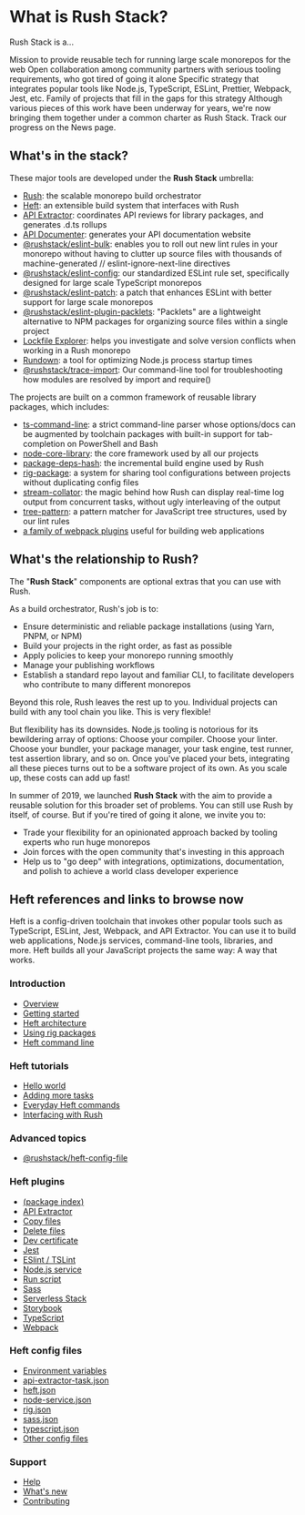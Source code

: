 # What is Rush Stack?

Rush Stack is a...

Mission to provide reusable tech for running large scale monorepos for the web
Open collaboration among community partners with serious tooling requirements, who got tired of going it alone
Specific strategy that integrates popular tools like Node.js, TypeScript, ESLint, Prettier, Webpack, Jest, etc.
Family of projects that fill in the gaps for this strategy
Although various pieces of this work have been underway for years, we're now bringing them together under a common charter as Rush Stack. Track our progress on the News page.

## What's in the stack?

These major tools are developed under the **Rush Stack** umbrella:

- [Rush](https://rushjs.io/): the scalable monorepo build orchestrator
- [Heft](https://heft.rushstack.io/): an extensible build system that interfaces with Rush
- [API Extractor](https://api-extractor.com/): coordinates API reviews for library packages, and generates .d.ts rollups
- [API Documenter](https://api-extractor.com/pages/setup/generating_docs): generates your API documentation website
- [@rushstack/eslint-bulk](https://www.npmjs.com/package/@rushstack/eslint-bulk): enables you to roll out new lint rules in your monorepo without having to clutter up source files with thousands of machine-generated // eslint-ignore-next-line directives
- [@rushstack/eslint-config](https://www.npmjs.com/package/@rushstack/eslint-config): our standardized ESLint rule set, specifically designed for large scale TypeScript monorepos
- [@rushstack/eslint-patch](https://www.npmjs.com/package/@rushstack/eslint-patch): a patch that enhances ESLint with better support for large scale monorepos
- [@rushstack/eslint-plugin-packlets](https://www.npmjs.com/package/@rushstack/eslint-plugin-packlets): "Packlets" are a lightweight alternative to NPM packages for organizing source files within a single project
- [Lockfile Explorer](https://lfx.rushstack.io/): helps you investigate and solve version conflicts when working in a Rush monorepo
- [Rundown](https://www.npmjs.com/package/@rushstack/rundown): a tool for optimizing Node.js process startup times
- [@rushstack/trace-import](https://www.npmjs.com/package/@rushstack/trace-import): Our command-line tool for troubleshooting how modules are resolved by import and require()

The projects are built on a common framework of reusable library packages, which includes:

- [ts-command-line](https://www.npmjs.com/package/@rushstack/ts-command-line): a strict command-line parser whose options/docs can be augmented by toolchain packages with built-in support for tab-completion on PowerShell and Bash
- [node-core-library](https://www.npmjs.com/package/@rushstack/node-core-library): the core framework used by all our projects
- [package-deps-hash](https://www.npmjs.com/package/@rushstack/package-deps-hash): the incremental build engine used by Rush
- [rig-package](https://www.npmjs.com/package/@rushstack/rig-package): a system for sharing tool configurations between projects without duplicating config files
- [stream-collator](https://www.npmjs.com/package/@rushstack/stream-collator): the magic behind how Rush can display real-time log output from concurrent tasks, without ugly interleaving of the output
- [tree-pattern](https://www.npmjs.com/package/@rushstack/tree-pattern): a pattern matcher for JavaScript tree structures, used by our lint rules
- [a family of webpack plugins](https://github.com/microsoft/rushstack/tree/main/webpack) useful for building web applications

## What's the relationship to Rush?

The "**Rush Stack**" components are optional extras that you can use with Rush.

As a build orchestrator, Rush's job is to:

- Ensure deterministic and reliable package installations (using Yarn, PNPM, or NPM)
- Build your projects in the right order, as fast as possible
- Apply policies to keep your monorepo running smoothly
- Manage your publishing workflows
- Establish a standard repo layout and familiar CLI, to facilitate developers who contribute to many different monorepos

Beyond this role, Rush leaves the rest up to you. Individual projects can build with any tool chain you like. This is very flexible!

But flexibility has its downsides. Node.js tooling is notorious for its bewildering array of options: Choose your compiler. Choose your linter. Choose your bundler, your package manager, your task engine, test runner, test assertion library, and so on. Once you've placed your bets, integrating all these pieces turns out to be a software project of its own. As you scale up, these costs can add up fast!

In summer of 2019, we launched **Rush Stack** with the aim to provide a reusable solution for this broader set of problems. You can still use Rush by itself, of course. But if you're tired of going it alone, we invite you to:

- Trade your flexibility for an opinionated approach backed by tooling experts who run huge monorepos
- Join forces with the open community that's investing in this approach
- Help us to "go deep" with integrations, optimizations, documentation, and polish to achieve a world class developer experience

## Heft references and links to browse now

Heft is a config-driven toolchain that invokes other popular tools such as TypeScript, ESLint, Jest, Webpack, and API Extractor. You can use it to build web applications, Node.js services, command-line tools, libraries, and more. Heft builds all your JavaScript projects the same way: A way that works.

### Introduction

- [Overview](/)
- [Getting started](/pages/intro/getting_started/)
- [Heft architecture](/pages/intro/architecture/)
- [Using rig packages](/pages/intro/rig_packages/)
- [Heft command line](/pages/intro/cli/)

### Heft tutorials

- [Hello world](/pages/tutorials/hello_world/)
- [Adding more tasks](/pages/tutorials/adding_tasks/)
- [Everyday Heft commands](/pages/tutorials/everyday_commands/)
- [Interfacing with Rush](/pages/tutorials/heft_and_rush/)

### Advanced topics

- [@rushstack/heft-config-file](/pages/advanced/heft-config-file/)

### Heft plugins

- [(package index)](/pages/plugins/package_index/)
- [API Extractor](/pages/plugins/api-extractor/)
- [Copy files](/pages/plugins/copy-files/)
- [Delete files](/pages/plugins/delete-files/)
- [Dev certificate](/pages/plugins/dev-cert/)
- [Jest](/pages/plugins/jest/)
- [ESlint / TSLint](/pages/plugins/lint/)
- [Node.js service](/pages/plugins/node-service/)
- [Run script](/pages/plugins/run-script/)
- [Sass](/pages/plugins/sass/)
- [Serverless Stack](/pages/plugins/serverless-stack/)
- [Storybook](/pages/plugins/storybook/)
- [TypeScript](/pages/plugins/typescript/)
- [Webpack](/pages/plugins/webpack/)

### Heft config files

- [Environment variables](/pages/configs/environment_vars/)
- [api-extractor-task.json](/pages/configs/api-extractor-task_json/)
- [heft.json](/pages/configs/heft_json/)
- [node-service.json](/pages/configs/node-service_json/)
- [rig.json](/pages/configs/rig_json/)
- [sass.json](/pages/configs/sass_json/)
- [typescript.json](/pages/configs/typescript_json/)
- [Other config files](/pages/configs/other_files/)

### Support

- [Help](/pages/support/help/)
- [What's new](/pages/support/news/)
- [Contributing](/pages/support/contributing/)
